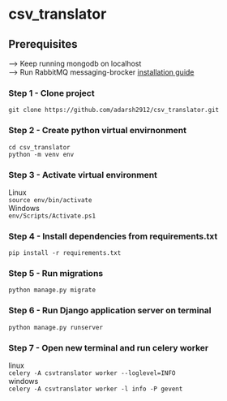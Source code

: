# csv_translator

## Prerequisites
--> Keep running mongodb on localhost<br/>
--> Run RabbitMQ messaging-brocker [installation guide](https://www.rabbitmq.com/#getstarted)

### Step 1 - Clone project
`git clone https://github.com/adarsh2912/csv_translator.git`

### Step 2 - Create python virtual envirnonment
`cd csv_translator` <br/>
`python -m venv env`

### Step 3 - Activate virtual environment
Linux <br/>
`source env/bin/activate`<br/>
Windows<br/>
`env/Scripts/Activate.ps1`

### Step 4 - Install dependencies from requirements.txt
`pip install -r requirements.txt`

### Step 5 - Run migrations
`python manage.py migrate`

### Step 6 - Run Django application server on terminal
`python manage.py runserver`

### Step 7 - Open new terminal and run celery worker
linux<br/>
`celery -A csvtranslator worker --loglevel=INFO`<br/>
windows<br/>
`celery -A csvtranslator worker -l info -P gevent`
